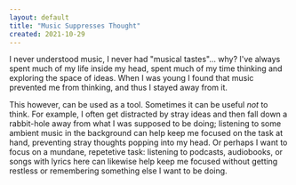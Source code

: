 ```yaml
---
layout: default
title: "Music Suppresses Thought"
created: 2021-10-29
---
```


I never understood music, I never had "musical tastes"... why? I've always spent much of my life inside my head, spent much of my time thinking and exploring the space of ideas. When I was young I found that music prevented me from thinking, and thus I stayed away from it.

This however, can be used as a tool. Sometimes it can be useful *not* to think. For example, I often get distracted by stray ideas and then fall down a rabbit-hole away from what I was supposed to be doing; listening to some ambient music in the background can help keep me focused on the task at hand, preventing stray thoughts popping into my head. Or perhaps I want to focus on a mundane, repetetive task: listening to podcasts, audiobooks, or songs with lyrics here can likewise help keep me focused without getting restless or remembering something else I want to be doing.